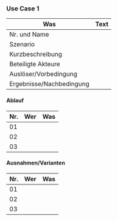 ### Use Case 1

Was | Text
-----|--------
Nr. und Name |
Szenario |
Kurzbeschreibung |
Beteiligte Akteure |
Auslöser/Vorbedingung |
Ergebnisse/Nachbedingung |

#### Ablauf

Nr. | Wer | Was
-----|--------|--------
01 |
02 |
03 |

#### Ausnahmen/Varianten

Nr. | Wer | Was
-----|--------|--------
01 |
02 |
03 |